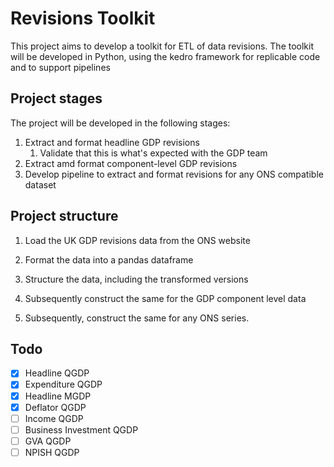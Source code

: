 # Revisions Toolkit
This project aims to develop a toolkit for ETL of data revisions. The toolkit will be developed in Python, using the kedro framework for replicable code and to support pipelines

## Project stages
The project will be developed in the following stages:
1. Extract and format headline GDP revisions
    1. Validate that this is what's expected with the GDP team
2. Extract amd format component-level GDP revisions
3. Develop pipeline to extract and format revisions for any ONS compatible dataset

## Project structure
1. Load the UK GDP revisions data from the ONS website
2. Format the data into a pandas dataframe
3. Structure the data, including the transformed versions

4. Subsequently construct the same for the GDP component level data
5. Subsequently, construct the same for any ONS series.

## Todo
- [x] Headline QGDP
- [x] Expenditure QGDP
- [x] Headline MGDP
- [x] Deflator QGDP
- [ ] Income QGDP
- [ ] Business Investment QGDP
- [ ] GVA QGDP
- [ ] NPISH QGDP